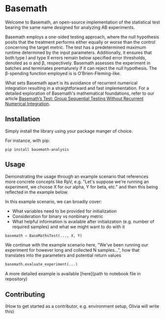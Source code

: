 # Basemath

Welcome to Basemath, an open-source implementation of the statistical test bearing the same name designed for analyzing
AB experiments.

Basemath employs a one-sided testing approach, where the null hypothesis posits that the treatment performs either
equally or worse than the control concerning the target metric. The test has a predetermined maximum runtime determined
by the input parameters. Additionally, it ensures that both type I and type II errors remain below specified error
thresholds, denoted as α and β, respectively.  Basemath assesses the experiment in batches and terminates prematurely
if it can reject the null hypothesis. The β-spending function employed is is O’Brien-Fleming-like.

What sets Basemath apart is its avoidance of recurrent numerical integration resulting in a straightforward and fast
implementation. For a detailed exploration of Basemath's mathematical foundations, refer to our article
[Basemath’s Test: Group Sequential Testing Without Recurrent Numerical Integration](https://papers.ssrn.com/sol3/papers.cfm?abstract_id=4599695).

## Installation
Simply install the library using your package manger of choice.

For instance, with pip:

```pip install basemath-analysis```

## Usage
Demonstrating the usage through an example scenario that references more concrete concepts like RpV, e.g. "Let's suppose we're running an experiment, we choose X for our alpha, Y for beta, etc." and then this being reflected in the example below.

In this example scenario, we can broadly cover:
- What variables need to be provided for initialization
- Consideration for binary vs nonbinary metric
- What helpful information is available after initialization (e.g. number of required samples) and what we might want to do with it

```python
basemath = BaseMathsTest(..., X, Y)
```

We continue with the example scenario here, "We've been running our experiment for however long and collected N samples...", how that translates into the parameters and potential return values

```python
basemath.evaluate_experiment(...)
```


A more detailed example is available [here](path to notebook file in repository)

## Contributing

(How to get started as a contributor, e.g. environment setup, Olivia will write this)

